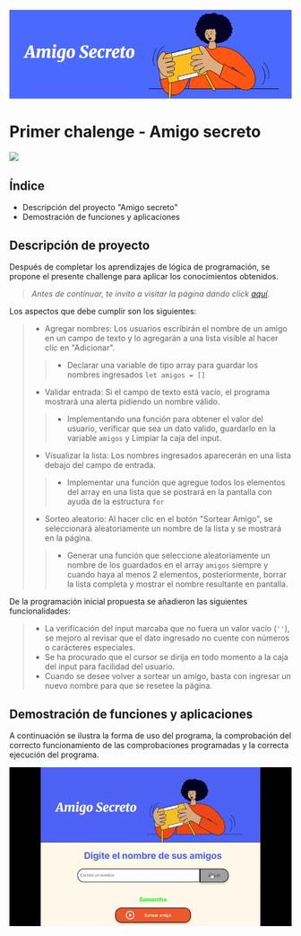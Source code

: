 ![Portada muestra amigo secreto](assets/Portada.png)
# Primer chalenge - Amigo secreto

<img src="https://img.shields.io/badge/Challenge-en_construcción-blue
">

## Índice

* Descripción del proyecto "Amigo secreto"
* Demostración de funciones y aplicaciones



## Descripción de proyecto

Después de completar los aprendizajes de lógica de programación, se propone el presente challenge para aplicar los conocimientos obtenidos.

>*Antes de continuar, te invito a visitar la página dando click [aquí].*

Los aspectos que debe cumplir son los siguientes:

>* Agregar nombres: Los usuarios escribirán el nombre de un amigo en un campo de texto y lo agregarán a una lista visible al hacer clic en "Adicionar". 
>> * Declarar una variable de tipo array para guardar los nombres ingresados `let amigos = []`
>* Validar entrada: Si el campo de texto está vacío, el programa mostrará una alerta pidiendo un nombre válido.
>>* Implementando una función para obtener el valor del usuario, verificar que sea un dato valido, guardarlo en la variable `amigos` y Limpiar la caja del input.
>* Visualizar la lista: Los nombres ingresados aparecerán en una lista debajo del campo de entrada.
>>* Implementar una función que agregue todos los elementos del array en una lista que se postrará en la pantalla con ayuda de la estructura `for`
>* Sorteo aleatorio: Al hacer clic en el botón "Sortear Amigo", se seleccionará aleatoriamente un nombre de la lista y se mostrará en la página.
>>* Generar una función que seleccione aleatoriamente un nombre de los guardados en el array `amigos` siempre y cuando haya al menos 2 elementos, posteriormente, borrar la lista completa y mostrar el nombre resultante en pantalla.

De la programación inicial propuesta se añadieron las siguientes funcionalidades:

>* La verificación del input marcaba que no fuera un valor vacío (`''`), se mejoro al revisar que el dato ingresado no cuente con números o carácteres especiales.
>* Se ha procurado que el cursor se dirija en todo momento a la caja del input para facilidad del usuario.
>* Cuando se desee volver a sortear un amigo, basta con ingresar un nuevo nombre para que se resetee la página.

## Demostración de funciones y aplicaciones

A continuación se ilustra la forma de uso del programa, la comprobación del correcto funcionamiento de las comprobaciones programadas y la correcta ejecución del programa.

![GIF muestra](assets/muestra.gif)



[aquí]: <https://luisleonla.github.io/challenge-amigo-secreto_esp-main/>
